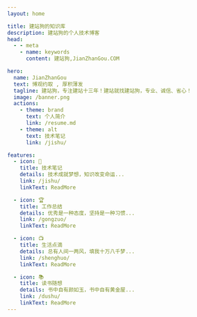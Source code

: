 ```yaml
---
layout: home

title: 建站狗的知识库
description: 建站狗的个人技术博客
head:
  - - meta
    - name: keywords
      content: 建站狗,JianZhanGou.COM

hero:
  name: JianZhanGou
  text: 博观约取 , 厚积薄发
  tagline: 建站狗，专注建站十三年！建站就找建站狗，专业、诚信、省心！
  image: /banner.png
  actions:
    - theme: brand
      text: 个人简介
      link: /resume.md
    - theme: alt
      text: 技术笔记
      link: /jishu/

features:
  - icon: 🚀
    title: 技术笔记
    details: 技术成就梦想，知识改变命运...
    link: /jishu/
    linkText: ReadMore

  - icon: 🏆
    title: 工作总结
    details: 优秀是一种态度，坚持是一种习惯...
    link: /gongzuo/
    linkText: ReadMore

  - icon: 📺
    title: 生活点滴
    details: 总有人间一两风，填我十万八千梦...
    link: /shenghuo/
    linkText: ReadMore

  - icon: 📚
    title: 读书随想
    details: 书中自有颜如玉，书中自有黄金屋...
    link: /dushu/
    linkText: ReadMore
---
```


<style>
  :root {
  --vp-home-hero-name-color: transparent;
  --vp-home-hero-name-background: -webkit-linear-gradient(120deg, #bd34fe, #41d1ff);
}
</style>


